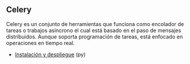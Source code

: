 ## Celery
Celery es un conjunto de herramientas que funciona como encolador de tareas o trabajos asíncrono el cual está basado en el paso de mensajes distribuidos. Aunque soporta programación de tareas, está enfocado en operaciones en tiempo real.

- [Instalación y despliegue](https://github.com/mondeja/fullstack/tree/master/backend/src/029-concurrencia/async_queues/celery/setup) (py)